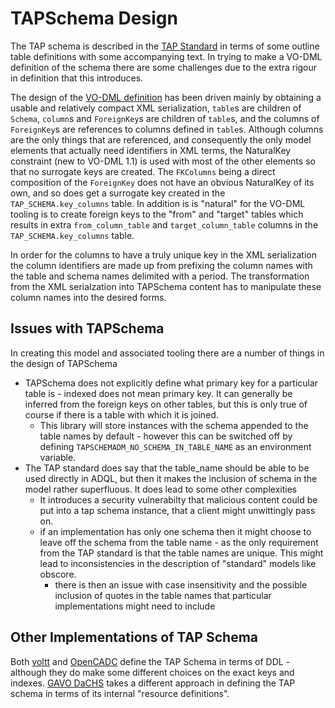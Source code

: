 TAPSchema Design
================

The TAP schema is described in the [TAP Standard](https://www.ivoa.net/documents/TAP/20190927/REC-TAP-1.1.html#tth_sEc4) in terms of some
outline table definitions with some accompanying text. In trying to make a VO-DML definition of the schema there are some challenges
due to the extra rigour in definition that this introduces.

The design of the [VO-DML definition](../generated/tapschema.vo-dml/) has been driven mainly by obtaining a usable and relatively compact XML serialization, `table`s are children
of `Schema`, `column`s and `ForeignKey`s are children of `table`s, and the columns of `ForeignKey`s are references to columns defined in `table`s. 
Although columns are the only things that are referenced, and consequently the only model elements that actually need identifiers in XML terms, 
the NaturalKey constraint (new to VO-DML 1.1) is used with most of the other elements so that no surrogate keys are created.
The `FKColumns` being a direct composition of the `ForeignKey` does not have an obvious NaturalKey of its own, and so does get a surrogate key created in the `TAP_SCHEMA.key_columns` table. In addition is is "natural" for the VO-DML tooling is to create foreign keys  to the "from" and "target" tables which results in extra `from_column_table` and `target_column_table` columns in the `TAP_SCHEMA.key_columns` table.

In order for the columns to have a truly unique key in the XML serialization the column identifiers are made up from prefixing the column names with the table and schema names delimited with a period. The transformation from the XML serialzation into TAPSchema content has to manipulate these column names into the desired forms.

## Issues with TAPSchema

In creating this model and associated tooling there are a number of things in the design of TAPSchema

* TAPSchema does not explicitly define what primary key for a particular table is - indexed does not mean primary key. It can generally be inferred from the foreign keys on other tables, but this is only true of course if there is a table with which it is joined.
  * This library will store instances with the schema appended to the table names by default - however this can be switched off by defining `TAPSCHEMADM_NO_SCHEMA_IN_TABLE_NAME` as an environment variable. 
* The TAP standard does say that the table_name should be able to be used directly in ADQL, but then it makes the inclusion of schema in the model rather superfluous. It does lead to some other complexities
  * It introduces a security vulnerabilty that malicious content could be put into a tap schema instance, that a client might unwittingly pass on.
  * if an implementation has only one schema then it might choose to leave off the schema from the table name - as the only requirement from the TAP standard is that the table names are unique.  This might lead to inconsistencies in the description of "standard" models like obscore.
    * there is then an issue with case insensitivity and the possible inclusion of quotes in the table names that particular implementations might need to include 
  
    

## Other Implementations of TAP Schema

Both [voltt](https://github.com/gmantele/vollt/blob/master/examples/tap/tap_schema/tap_schema_1.0.sql)
and [OpenCADC](https://github.com/opencadc/tap/blob/main/cadc-tap-server-oracle/src/main/resources/sql/0001_tap_schema11.sql) define the TAP Schema in terms of DDL - although they do make some different choices on the exact keys and indexes.
[GAVO DaCHS](https://gitlab-p4n.aip.de/gavo/dachs/-/blob/main/gavo/resources/inputs/__system__/tap.rd) takes a different approach in defining the TAP schema in terms of its internal "resource definitions". 
